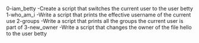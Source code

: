 0-iam_betty -Create a script that switches the current user to the user betty
1-who_am_i -Write a script that prints the effective username of the current use
2-groups -Write a script that prints all the groups the current user is part of
3-new_owner -Write a script that changes the owner of the file hello to the user betty
